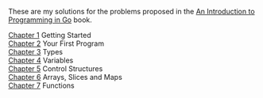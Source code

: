 These are my solutions for the problems proposed in the [An Introduction to Programming in Go](http://www.golang-book.com/) book.  

[Chapter 1](/01.md) Getting Started  
[Chapter 2](/02.md) Your First Program  
[Chapter 3](/03.md) Types  
[Chapter 4](/04.md) Variables  
[Chapter 5](/05.md) Control Structures  
[Chapter 6](/06.md) Arrays, Slices and Maps  
[Chapter 7](/07.md) Functions  
